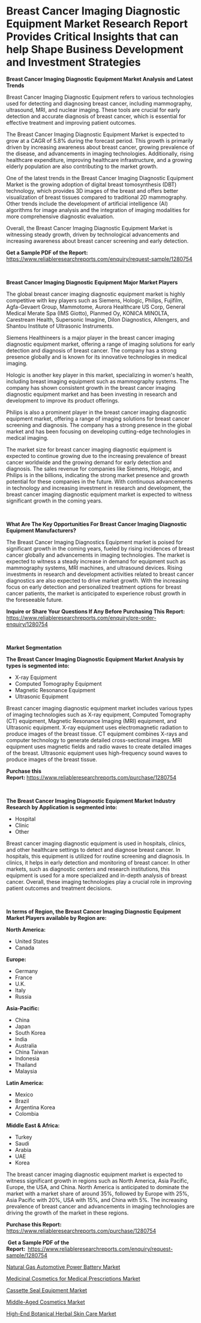 <p><h1>Breast Cancer Imaging Diagnostic Equipment Market Research Report Provides Critical Insights that can help Shape Business Development and Investment Strategies</h1></p><p><strong>Breast Cancer Imaging Diagnostic Equipment Market Analysis and Latest Trends</strong></p>
<p><p>Breast Cancer Imaging Diagnostic Equipment refers to various technologies used for detecting and diagnosing breast cancer, including mammography, ultrasound, MRI, and nuclear imaging. These tools are crucial for early detection and accurate diagnosis of breast cancer, which is essential for effective treatment and improving patient outcomes.</p><p>The Breast Cancer Imaging Diagnostic Equipment Market is expected to grow at a CAGR of 5.8% during the forecast period. This growth is primarily driven by increasing awareness about breast cancer, growing prevalence of the disease, and advancements in imaging technologies. Additionally, rising healthcare expenditure, improving healthcare infrastructure, and a growing elderly population are also contributing to the market growth.</p><p>One of the latest trends in the Breast Cancer Imaging Diagnostic Equipment Market is the growing adoption of digital breast tomosynthesis (DBT) technology, which provides 3D images of the breast and offers better visualization of breast tissues compared to traditional 2D mammography. Other trends include the development of artificial intelligence (AI) algorithms for image analysis and the integration of imaging modalities for more comprehensive diagnostic evaluation.</p><p>Overall, the Breast Cancer Imaging Diagnostic Equipment Market is witnessing steady growth, driven by technological advancements and increasing awareness about breast cancer screening and early detection.</p></p>
<p><strong>Get a Sample PDF of the Report:&nbsp;</strong> <a href="https://www.reliableresearchreports.com/enquiry/request-sample/1280754">https://www.reliableresearchreports.com/enquiry/request-sample/1280754</a></p>
<p>&nbsp;</p>
<p><strong>Breast Cancer Imaging Diagnostic Equipment Major Market Players</strong></p>
<p><p>The global breast cancer imaging diagnostic equipment market is highly competitive with key players such as Siemens, Hologic, Philips, Fujifilm, Agfa-Gevaert Group, Mammotome, Aurora Healthcare US Corp, General Medical Merate Spa (IMS Giotto), Planmed Oy, KONICA MINOLTA, Carestream Health, Supersonic Imagine, Dilon Diagnostics, Allengers, and Shantou Institute of Ultrasonic Instruments.</p><p>Siemens Healthineers is a major player in the breast cancer imaging diagnostic equipment market, offering a range of imaging solutions for early detection and diagnosis of breast cancer. The company has a strong presence globally and is known for its innovative technologies in medical imaging.</p><p>Hologic is another key player in this market, specializing in women's health, including breast imaging equipment such as mammography systems. The company has shown consistent growth in the breast cancer imaging diagnostic equipment market and has been investing in research and development to improve its product offerings.</p><p>Philips is also a prominent player in the breast cancer imaging diagnostic equipment market, offering a range of imaging solutions for breast cancer screening and diagnosis. The company has a strong presence in the global market and has been focusing on developing cutting-edge technologies in medical imaging.</p><p>The market size for breast cancer imaging diagnostic equipment is expected to continue growing due to the increasing prevalence of breast cancer worldwide and the growing demand for early detection and diagnosis. The sales revenue for companies like Siemens, Hologic, and Philips is in the billions, indicating the strong market presence and growth potential for these companies in the future. With continuous advancements in technology and increasing investment in research and development, the breast cancer imaging diagnostic equipment market is expected to witness significant growth in the coming years.</p></p>
<p>&nbsp;</p>
<p><strong>What Are The Key Opportunities For Breast Cancer Imaging Diagnostic Equipment Manufacturers?</strong></p>
<p><p>The Breast Cancer Imaging Diagnostics Equipment market is poised for significant growth in the coming years, fueled by rising incidences of breast cancer globally and advancements in imaging technologies. The market is expected to witness a steady increase in demand for equipment such as mammography systems, MRI machines, and ultrasound devices. Rising investments in research and development activities related to breast cancer diagnostics are also expected to drive market growth. With the increasing focus on early detection and personalized treatment options for breast cancer patients, the market is anticipated to experience robust growth in the foreseeable future.</p></p>
<p><strong>Inquire or Share Your Questions If Any Before Purchasing This Report:</strong> <a href="https://www.reliableresearchreports.com/enquiry/pre-order-enquiry/1280754">https://www.reliableresearchreports.com/enquiry/pre-order-enquiry/1280754</a></p>
<p>&nbsp;</p>
<p><strong>Market Segmentation</strong></p>
<p><strong>The Breast Cancer Imaging Diagnostic Equipment Market Analysis by types is segmented into:</strong></p>
<p><ul><li>X-ray Equipment</li><li>Computed Tomography Equipment</li><li>Magnetic Resonance Equipment</li><li>Ultrasonic Equipment</li></ul></p>
<p><p>Breast cancer imaging diagnostic equipment market includes various types of imaging technologies such as X-ray equipment, Computed Tomography (CT) equipment, Magnetic Resonance Imaging (MRI) equipment, and Ultrasonic equipment. X-ray equipment uses electromagnetic radiation to produce images of the breast tissue. CT equipment combines X-rays and computer technology to generate detailed cross-sectional images. MRI equipment uses magnetic fields and radio waves to create detailed images of the breast. Ultrasonic equipment uses high-frequency sound waves to produce images of the breast tissue.</p></p>
<p><strong>Purchase this Report:&nbsp;</strong><a href="https://www.reliableresearchreports.com/purchase/1280754">https://www.reliableresearchreports.com/purchase/1280754</a></p>
<p>&nbsp;</p>
<p><strong>The Breast Cancer Imaging Diagnostic Equipment Market Industry Research by Application is segmented into:</strong></p>
<p><ul><li>Hospital</li><li>Clinic</li><li>Other</li></ul></p>
<p><p>Breast cancer imaging diagnostic equipment is used in hospitals, clinics, and other healthcare settings to detect and diagnose breast cancer. In hospitals, this equipment is utilized for routine screening and diagnosis. In clinics, it helps in early detection and monitoring of breast cancer. In other markets, such as diagnostic centers and research institutions, this equipment is used for a more specialized and in-depth analysis of breast cancer. Overall, these imaging technologies play a crucial role in improving patient outcomes and treatment decisions.</p></p>
<p>&nbsp;</p>
<p><strong>In terms of Region, the Breast Cancer Imaging Diagnostic Equipment Market Players available by Region are:</strong></p>
<p>
    <p> <strong> North America: </strong>
        <ul>
            <li>United States</li>
            <li>Canada</li>
        </ul>
        </p> 
    <p> <strong> Europe: </strong>
        <ul>
            <li>Germany</li>
            <li>France</li>
            <li>U.K.</li>
            <li>Italy</li>
            <li>Russia</li>
        </ul>
        </p> 
    <p> <strong> Asia-Pacific: </strong>
        <ul>
            <li>China</li>
            <li>Japan</li>
            <li>South Korea</li>
            <li>India</li>
            <li>Australia</li>
            <li>China Taiwan</li>
            <li>Indonesia</li>
            <li>Thailand</li>
            <li>Malaysia</li>
        </ul>
        </p> 
    <p> <strong> Latin America: </strong>
        <ul>
            <li>Mexico</li>
            <li>Brazil</li>
            <li>Argentina Korea</li>
            <li>Colombia</li>
        </ul>
        </p> 
    <p> <strong> Middle East & Africa: </strong>
        <ul>
            <li>Turkey</li>
            <li>Saudi</li>
            <li>Arabia</li>
            <li>UAE</li>
            <li>Korea</li>
        </ul>
    </p>
    </p>
<p><p>The breast cancer imaging diagnostic equipment market is expected to witness significant growth in regions such as North America, Asia Pacific, Europe, the USA, and China. North America is anticipated to dominate the market with a market share of around 35%, followed by Europe with 25%, Asia Pacific with 20%, USA with 15%, and China with 5%. The increasing prevalence of breast cancer and advancements in imaging technologies are driving the growth of the market in these regions.</p></p>
<p><strong>Purchase this Report: </strong><a href="https://www.reliableresearchreports.com/purchase/1280754">https://www.reliableresearchreports.com/purchase/1280754</a></p>
<p>&nbsp;<strong>Get a Sample PDF of the Report:&nbsp;&nbsp;</strong><a href="https://www.reliableresearchreports.com/enquiry/request-sample/1280754">https://www.reliableresearchreports.com/enquiry/request-sample/1280754</a></p>
<p><strong></strong></p>
<p><p><a href="https://github.com/lbird53714/Market-Research-Report-List-3/blob/main/natural-gas-automotive-power-battery-market.md">Natural Gas Automotive Power Battery Market</a></p><p><a href="https://github.com/suaretopek9/Market-Research-Report-List-1/blob/main/medicinal-cosmetics-for-medical-prescriptions-market.md">Medicinal Cosmetics for Medical Prescriptions Market</a></p><p><a href="https://github.com/mharielmesa/Market-Research-Report-List-2/blob/main/cassette-seal-equipment-market.md">Cassette Seal Equipment Market</a></p><p><a href="https://github.com/moyahfrancoestellec51j635wcx/Market-Research-Report-List-1/blob/main/middle-aged-cosmetics-market.md">Middle-Aged Cosmetics Market</a></p><p><a href="https://github.com/dringals/Market-Research-Report-List-2/blob/main/high-end-botanical-herbal-skin-care-market.md">High-End Botanical Herbal Skin Care Market</a></p></p>